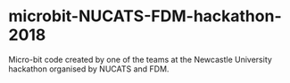 # microbit-NUCATS-FDM-hackathon-2018
Micro-bit code created by one of the teams at the Newcastle University hackathon organised by NUCATS and FDM.
